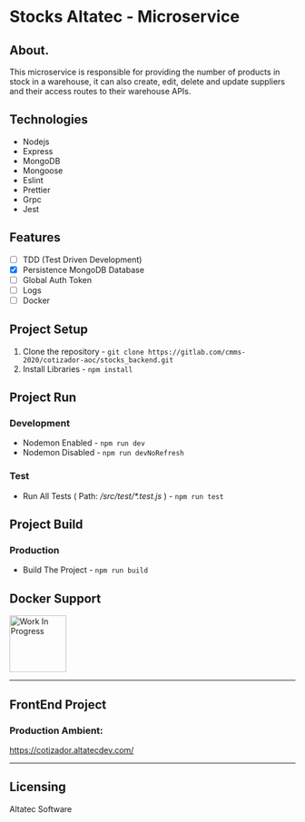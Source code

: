 # Stocks Altatec - Microservice

## About.
This microservice is responsible for providing the number of products in stock in a warehouse, it can also create, edit, delete and update suppliers and their access routes to their warehouse APIs.

## Technologies
- Nodejs
- Express
- MongoDB
- Mongoose
- Eslint
- Prettier
- Grpc
- Jest

## Features
- [ ] TDD (Test Driven Development)
- [x] Persistence MongoDB Database
- [ ] Global Auth Token
- [ ] Logs
- [ ] Docker

## Project Setup
1. Clone the repository - `git clone https://gitlab.com/cmms-2020/cotizador-aoc/stocks_backend.git`
2. Install Libraries - `npm install`

## Project Run

### Development
- Nodemon Enabled - `npm run dev`
- Nodemon Disabled - `npm run devNoRefresh`

### Test
- Run All Tests ( Path: */src/test/\*.test.js* ) - `npm run test`

## Project Build

### Production
- Build The Project - `npm run build` 

## Docker Support
<img src="https://cdn-icons-png.flaticon.com/512/5038/5038308.png" alt="Work In Progress" width="100"/>

---

## FrontEnd Project
### Production Ambient:
https://cotizador.altatecdev.com/

---

## Licensing
Altatec Software

  

